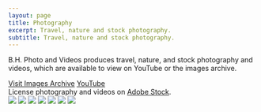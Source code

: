 ```yaml
---
layout: page
title: Photography
excerpt: Travel, nature and stock photography.
subtitle: Travel, nature and stock photography.
---
```


B.H. Photo and Videos produces travel, nature, and stock photography and videos, which are available to view on YouTube or the images archive.

<div class="btn-group">
    <a href="https://brandonhimpfen.smugmug.com/" target="_blank" class="btn btn-primary">Visit Images Archive</a>
    <a href="https://www.youtube.com/c/brandonhimpfen?sub_confirmation=1" target="_blank" class="btn btn-danger">YouTube</a>
</div>

<div class="alert alert-info" role="alert">
     License photography and videos on <a href="https://clicksrv.net/6J" class="alert-link" target="_blank">Adobe Stock</a>.
 </div>

<div class="gallery" data-columns="3">
    <img src="https://photos.smugmug.com/USA/Florida/i-tx62rpD/0/9d57059d/X4/IMG_0462-X4.jpg">
    <img src="https://photos.smugmug.com/Canada/Niagara-Falls/i-VtJzCBb/0/ed11a592/X4/IMG_1553-X4.jpg">
    <img src="https://photos.smugmug.com/Canada/Toronto/i-4kXZzGv/0/4dadd849/X4/IMG_0047-X4.jpg">
    <img src="https://photos.smugmug.com/Canada/Montreal/i-ZzTDNL6/0/c5c32751/X4/2019-10-15%2012.29.03-1-X4.jpg">
    <img src="https://photos.smugmug.com/Canada/Montreal/i-GPj5xb7/0/68585fee/X4/2019-10-15%2012.26.20-1-X4.jpg">
    <img src="https://photos.smugmug.com/Canada/Toronto/i-g4sFL5C/0/e87fbd9e/X4/2020-11-28%2007.56.46-X4.jpg">
    <img src="https://photos.smugmug.com/Canada/Toronto/i-jPmh6Zn/0/43940e54/X4/2020-11-28%2007.39.13-1-X4.jpg">
</div>